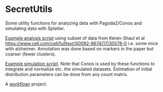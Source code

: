# SecretUtils
Some utility functions for analyzing data with Pagoda2/Conos and simulating data with Splatter.

[Example analysis script](https://githubz0r.github.io/SecretUtils/docs/mouse_alzheimer_analysis.html) using subset of data from Keren-Shaul et al https://www.cell.com/cell/fulltext/S0092-8674(17)30578-0 i.e. some mice with alzheimer. Annotation was done based on markers in the paper but coarser (fewer clusters).

[Example simulation script](https://githubz0r.github.io/SecretUtils/docs/simulations_plots_intro.html). Note that Conos is used by these functions to integrate and normalize etc. the simulated datasets. Estimation of initial distribution parameters can be done from any count matrix.


A [workflowr][] project.

[workflowr]: https://github.com/jdblischak/workflowr
